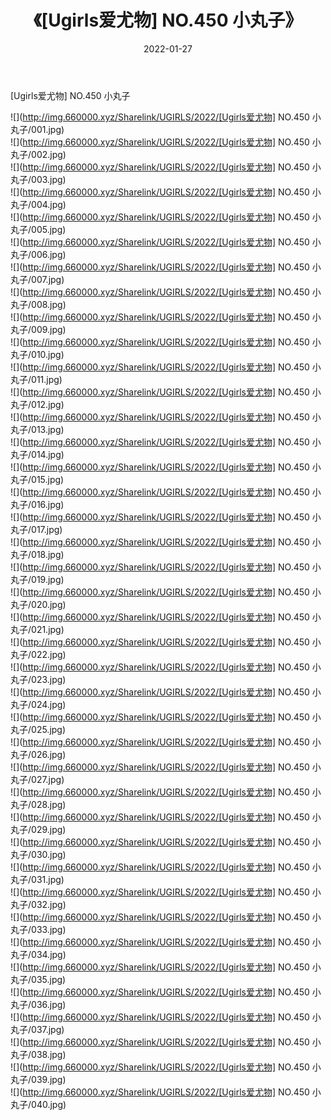 ﻿---
layout: post
title:  《[Ugirls爱尤物] NO.450 小丸子》
date:   2022-01-27
img: http://img.660000.xyz/Sharelink/UGIRLS/2022/[Ugirls爱尤物] NO.450 小丸子/000.jpg
categories: [美女, 清纯, 唯美]
---

[Ugirls爱尤物] NO.450 小丸子

 ![](http://img.660000.xyz/Sharelink/UGIRLS/2022/[Ugirls爱尤物] NO.450 小丸子/001.jpg) <br>![](http://img.660000.xyz/Sharelink/UGIRLS/2022/[Ugirls爱尤物] NO.450 小丸子/002.jpg) <br>![](http://img.660000.xyz/Sharelink/UGIRLS/2022/[Ugirls爱尤物] NO.450 小丸子/003.jpg) <br>![](http://img.660000.xyz/Sharelink/UGIRLS/2022/[Ugirls爱尤物] NO.450 小丸子/004.jpg) <br>![](http://img.660000.xyz/Sharelink/UGIRLS/2022/[Ugirls爱尤物] NO.450 小丸子/005.jpg) <br>![](http://img.660000.xyz/Sharelink/UGIRLS/2022/[Ugirls爱尤物] NO.450 小丸子/006.jpg) <br>![](http://img.660000.xyz/Sharelink/UGIRLS/2022/[Ugirls爱尤物] NO.450 小丸子/007.jpg) <br>![](http://img.660000.xyz/Sharelink/UGIRLS/2022/[Ugirls爱尤物] NO.450 小丸子/008.jpg) <br>![](http://img.660000.xyz/Sharelink/UGIRLS/2022/[Ugirls爱尤物] NO.450 小丸子/009.jpg) <br>![](http://img.660000.xyz/Sharelink/UGIRLS/2022/[Ugirls爱尤物] NO.450 小丸子/010.jpg) <br>![](http://img.660000.xyz/Sharelink/UGIRLS/2022/[Ugirls爱尤物] NO.450 小丸子/011.jpg) <br>![](http://img.660000.xyz/Sharelink/UGIRLS/2022/[Ugirls爱尤物] NO.450 小丸子/012.jpg) <br>![](http://img.660000.xyz/Sharelink/UGIRLS/2022/[Ugirls爱尤物] NO.450 小丸子/013.jpg) <br>![](http://img.660000.xyz/Sharelink/UGIRLS/2022/[Ugirls爱尤物] NO.450 小丸子/014.jpg) <br>![](http://img.660000.xyz/Sharelink/UGIRLS/2022/[Ugirls爱尤物] NO.450 小丸子/015.jpg) <br>![](http://img.660000.xyz/Sharelink/UGIRLS/2022/[Ugirls爱尤物] NO.450 小丸子/016.jpg) <br>![](http://img.660000.xyz/Sharelink/UGIRLS/2022/[Ugirls爱尤物] NO.450 小丸子/017.jpg) <br>![](http://img.660000.xyz/Sharelink/UGIRLS/2022/[Ugirls爱尤物] NO.450 小丸子/018.jpg) <br>![](http://img.660000.xyz/Sharelink/UGIRLS/2022/[Ugirls爱尤物] NO.450 小丸子/019.jpg) <br>![](http://img.660000.xyz/Sharelink/UGIRLS/2022/[Ugirls爱尤物] NO.450 小丸子/020.jpg) <br>![](http://img.660000.xyz/Sharelink/UGIRLS/2022/[Ugirls爱尤物] NO.450 小丸子/021.jpg) <br>![](http://img.660000.xyz/Sharelink/UGIRLS/2022/[Ugirls爱尤物] NO.450 小丸子/022.jpg) <br>![](http://img.660000.xyz/Sharelink/UGIRLS/2022/[Ugirls爱尤物] NO.450 小丸子/023.jpg) <br>![](http://img.660000.xyz/Sharelink/UGIRLS/2022/[Ugirls爱尤物] NO.450 小丸子/024.jpg) <br>![](http://img.660000.xyz/Sharelink/UGIRLS/2022/[Ugirls爱尤物] NO.450 小丸子/025.jpg) <br>![](http://img.660000.xyz/Sharelink/UGIRLS/2022/[Ugirls爱尤物] NO.450 小丸子/026.jpg) <br>![](http://img.660000.xyz/Sharelink/UGIRLS/2022/[Ugirls爱尤物] NO.450 小丸子/027.jpg) <br>![](http://img.660000.xyz/Sharelink/UGIRLS/2022/[Ugirls爱尤物] NO.450 小丸子/028.jpg) <br>![](http://img.660000.xyz/Sharelink/UGIRLS/2022/[Ugirls爱尤物] NO.450 小丸子/029.jpg) <br>![](http://img.660000.xyz/Sharelink/UGIRLS/2022/[Ugirls爱尤物] NO.450 小丸子/030.jpg) <br>![](http://img.660000.xyz/Sharelink/UGIRLS/2022/[Ugirls爱尤物] NO.450 小丸子/031.jpg) <br>![](http://img.660000.xyz/Sharelink/UGIRLS/2022/[Ugirls爱尤物] NO.450 小丸子/032.jpg) <br>![](http://img.660000.xyz/Sharelink/UGIRLS/2022/[Ugirls爱尤物] NO.450 小丸子/033.jpg) <br>![](http://img.660000.xyz/Sharelink/UGIRLS/2022/[Ugirls爱尤物] NO.450 小丸子/034.jpg) <br>![](http://img.660000.xyz/Sharelink/UGIRLS/2022/[Ugirls爱尤物] NO.450 小丸子/035.jpg) <br>![](http://img.660000.xyz/Sharelink/UGIRLS/2022/[Ugirls爱尤物] NO.450 小丸子/036.jpg) <br>![](http://img.660000.xyz/Sharelink/UGIRLS/2022/[Ugirls爱尤物] NO.450 小丸子/037.jpg) <br>![](http://img.660000.xyz/Sharelink/UGIRLS/2022/[Ugirls爱尤物] NO.450 小丸子/038.jpg) <br>![](http://img.660000.xyz/Sharelink/UGIRLS/2022/[Ugirls爱尤物] NO.450 小丸子/039.jpg) <br>![](http://img.660000.xyz/Sharelink/UGIRLS/2022/[Ugirls爱尤物] NO.450 小丸子/040.jpg) <br>